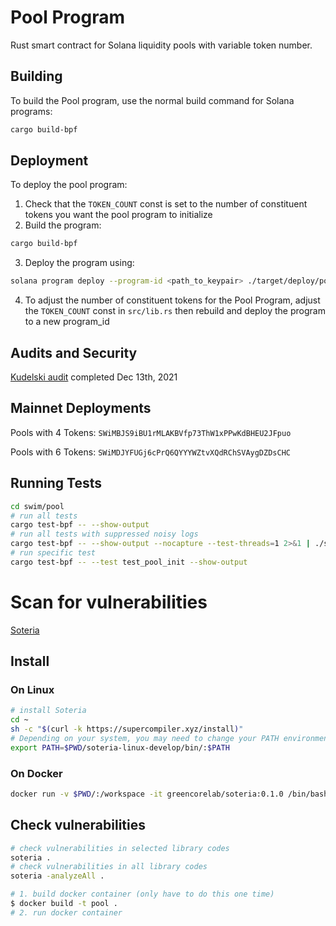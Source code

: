 # Pool Program

Rust smart contract for Solana liquidity pools with variable token number.

## Building

To build the Pool program, use the normal build command for Solana programs:

```bash
cargo build-bpf
```

## Deployment

To deploy the pool program:

1. Check that the `TOKEN_COUNT` const is set to the number of constituent tokens you want the pool program to initialize
2. Build the program:

```bash
cargo build-bpf
```

3. Deploy the program using:

```bash
solana program deploy --program-id <path_to_keypair> ./target/deploy/pool.so
```

4. To adjust the number of constituent tokens for the Pool Program, adjust the `TOKEN_COUNT` const in `src/lib.rs` then rebuild and deploy the program to a new program_id

## Audits and Security

[Kudelski audit](https://swim.io/audits/kudelski.pdf) completed Dec 13th, 2021

## Mainnet Deployments

Pools with 4 Tokens: `SWiMBJS9iBU1rMLAKBVfp73ThW1xPPwKdBHEU2JFpuo`

Pools with 6 Tokens: `SWiMDJYFUGj6cPrQ6QYYYWZtvXQdRChSVAygDZDsCHC`

## Running Tests

```bash
cd swim/pool
# run all tests
cargo test-bpf -- --show-output
# run all tests with suppressed noisy logs
cargo test-bpf -- --show-output --nocapture --test-threads=1 2>&1 | ./sol_spam_filter.py
# run specific test
cargo test-bpf -- --test test_pool_init --show-output
```


# Scan for vulnerabilities
[Soteria](https://www.soteria.dev/post/soteria-a-vulnerability-scanner-for-solana-smart-contracts)
## Install
### On Linux
```bash
# install Soteria
cd ~
sh -c "$(curl -k https://supercompiler.xyz/install)"
# Depending on your system, you may need to change your PATH environment variable to include soteria
export PATH=$PWD/soteria-linux-develop/bin/:$PATH
```

### On Docker
```bash
docker run -v $PWD/:/workspace -it greencorelab/soteria:0.1.0 /bin/bash
```

## Check vulnerabilities
```bash
# check vulnerabilities in selected library codes
soteria .
# check vulnerabilities in all library codes
soteria -analyzeAll .
```

```sh
# 1. build docker container (only have to do this one time)
$ docker build -t pool .
# 2. run docker container

